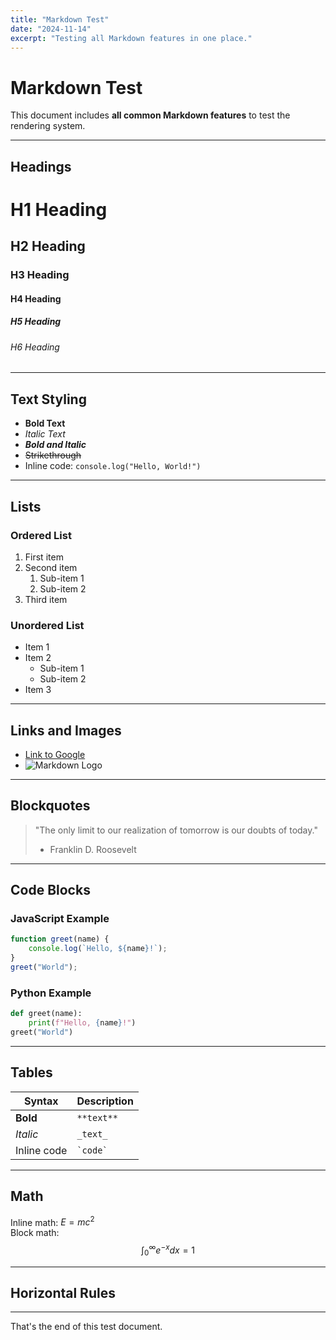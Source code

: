 ```yaml
---
title: "Markdown Test"
date: "2024-11-14"
excerpt: "Testing all Markdown features in one place."
---
```


# Markdown Test

This document includes **all common Markdown features** to test the rendering system.

---

## Headings

# H1 Heading
## H2 Heading
### H3 Heading
#### H4 Heading
##### H5 Heading
###### H6 Heading

---

## Text Styling

- **Bold Text**
- *Italic Text*
- ***Bold and Italic***
- ~~Strikethrough~~
- Inline code: `console.log("Hello, World!")`

---

## Lists

### Ordered List

1. First item
2. Second item
   1. Sub-item 1
   2. Sub-item 2
3. Third item

### Unordered List

- Item 1
- Item 2
  - Sub-item 1
  - Sub-item 2
- Item 3

---

## Links and Images

- [Link to Google](https://www.google.com)
- ![Markdown Logo](https://upload.wikimedia.org/wikipedia/commons/4/48/Markdown-mark.svg)

---

## Blockquotes

> "The only limit to our realization of tomorrow is our doubts of today."  
> - Franklin D. Roosevelt

---

## Code Blocks

### JavaScript Example

```javascript
function greet(name) {
    console.log(`Hello, ${name}!`);
}
greet("World");
```

### Python Example

```python
def greet(name):
    print(f"Hello, {name}!")
greet("World")
```

---

## Tables

| Syntax    | Description |
|-----------|-------------|
| **Bold**  | `**text**`  |
| *Italic*  | `_text_`    |
| Inline code | `` `code` `` |

---

## Math

Inline math: $E = mc^2$  
Block math:  
$$
\int_0^\infty e^{-x} dx = 1
$$

---

## Horizontal Rules

---

That's the end of this test document.
